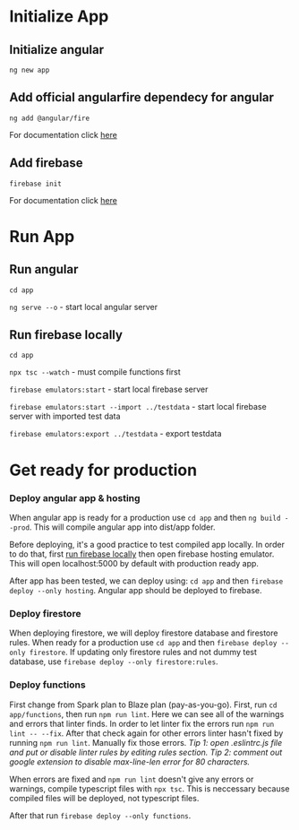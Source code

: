 # Initialize App

## Initialize angular
`ng new app`

## Add official angularfire dependecy for angular
`ng add @angular/fire`

For documentation click [here](https://github.com/angular/angularfire)

## Add firebase
`firebase init`

For documentation click [here](https://firebase.google.com/docsttps://github.com/angular/angularfire)

# Run App

## Run angular
`cd app`

`ng serve --o` - start local angular server

## Run firebase locally
`cd app`

`npx tsc --watch` - must compile functions first

`firebase emulators:start` - start local firebase server

`firebase emulators:start --import ../testdata` - start local firebase server with imported test data

`firebase emulators:export ../testdata` - export testdata

# Get ready for production
### Deploy angular app & hosting
When angular app is ready for a production use `cd app` and then `ng build --prod`. This will compile angular app into dist/app folder. 

Before deploying, it's a good practice to test compiled app locally. In order to do that, first [run firebase locally](#run-firebase-locally) then open firebase hosting emulator. This will open localhost:5000 by default with production ready app.

After app has been tested, we can deploy using: `cd app` and then `firebase deploy --only hosting`.
Angular app should be deployed to firebase.

### Deploy firestore
When deploying firestore, we will deploy firestore database and firestore rules. When ready for a production use `cd app` and then `firebase deploy --only firestore`.
If updating only firestore rules and not dummy test database, use `firebase deploy --only firestore:rules`.

### Deploy functions
First change from Spark plan to Blaze plan (pay-as-you-go).
First, run `cd app/functions`, then run `npm run lint`. Here we can see all of the warnings and errors that linter finds. In order to let linter fix the errors run `npm run lint -- --fix`. After that check again for other errors linter hasn't fixed by running `npm run lint`. Manually fix those errors.
<i>Tip 1: open .eslintrc.js file and put or disable linter rules by editing rules section. Tip 2: comment out google extension to disable max-line-len error for 80 characters.</i>

When errors are fixed and `npm run lint` doesn't give any errors or warnings, compile typescript files with `npx tsc`. This is neccessary because compiled files will be deployed, not typescript files. 

After that run `firebase deploy --only functions`.
